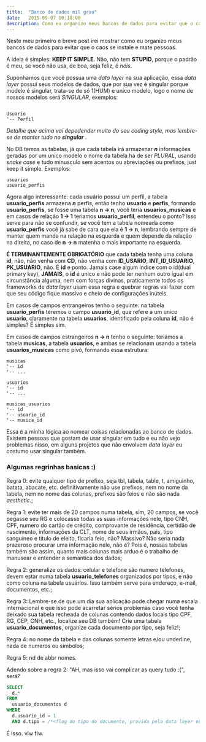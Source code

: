 ```yaml
---
title:  "Banco de dados mil grau"
date:   2015-09-07 10:18:00
description: Como eu organizo meus bancos de dados para evitar que o caos se instale
---
```


Neste meu primeiro e breve post irei mostrar como eu organizo meus bancos de dados para evitar que o caos se instale e mate pessoas.

A ideia é simples: __KEEP IT SIMPLE__. Não, não tem __STUPID__, porque o padrão é meu, se você não usa, de boa, seja feliz, é _nóis_.

Suponhamos que você possua uma _data layer_ na sua aplicação, essa _data layer_ possui seus modelos de dados, que por sua vez é singular porque modelo é singular, trata-se de só 1(HUM) e unico modelo, logo o nome de nossos modelos será _SINGULAR_, exemplos:


```

Usuario
'-- Perfil

```

_Detalhe que acima vai depedender muito do seu coding style, mas lembre-se de manter tudo no_ ___singular___ _._


No DB temos as tabelas, já que cada tabela irá armazenar ___n___ informações geradas por um unico modelo o nome da tabela há de ser _PLURAL_, usando _snake case_ e tudo minusculo sem acentos ou abreviações ou prefixos, just keep it simple. Exemplos:

```
usuarios
usuario_perfis
```

Agora algo interessante: cada usuário possui um perfil, a tabela __usuario_perfis__ armazena ___n___ perfis, então tenho __usuario__ e __perfis__, formando __usuario_perfis__, se fosse uma tabela __n → n__, você teria __usuarios_musicas__ e em casos de relação __1 → 1__ teriamos __usuario_perfil__, entendeu o ponto? Isso serve para não se confundir, se você tem a tabela nomeada como __usuario_perfis__ você já sabe de cara que ela é __1 → n__, lembrando sempre de manter quem manda na relação na esquerda e quem depende da relação na direita, no caso de __n → n__ matenha o mais importante na esquerda.

__É TERMINANTEMENTE OBRIGATÓRIO__ que cada tabela tenha uma coluna __id__, não, não venha com __CD__, não venha com **ID_USARIO**, **INT\_ID\_USUARIO**, **PK_USUARIO**, não. É __id__ e ponto. Jamais case algum indice com o id(dual primary key), __JAMAIS__, o __id__ é unico e não pode ter nenhum outro igual em circunstância alguma, nem com forças divinas, praticamente todos os frameworks de _data layer_ usam essa regra e quebrar regras vai fazer com que seu código fique massivo e cheio de configurações inúteis.

Em casos de campos entrangeiros tenho o seguinte: na tabela __usuario\_perfis__ teremos o campo __usuario\_id__, que refere a um unico __usuario__, claramente na tabela __usuarios__, identificado pela coluna __id__, não é simples? É simples sim.

Em casos de campos estrangeiros __n → n__ tenho o seguinte: teriámos a tabela __musicas__, a tabela __usuarios__, e ambas se relacionam usando a tabela __usuarios\_musicas__ como pivô, formando essa estrutura:

```
musicas
'-- id
'-- ...

usuarios
'-- id
'-- ...

musicas_usuarios
'-- id
'-- usuario_id
'-- musica_id
```

Essa é a minha lógica ao nomear coisas relacionadas ao banco de dados. Existem pessoas que gostam de usar singular em tudo e eu não vejo problemas nisso, em alguns projetos que não envolvem _data layer_ eu costumo usar singular também.

### Algumas regrinhas basicas :)


Regra 0: evite qualquer tipo de prefixo, seja tbl, tabela, table, t, amiguinho, batata, abacate, etc. definitivamente não use prefixos, nem no nome da tabela, nem no nome das colunas, prefixos são feios e não são nada _aesthetic_.;

Regra 1: evite ter mais de 20 campos numa tabela, sim, 20 campos, se você pegasse seu RG e colocasse todas as suas informações nele, tipo CNH, CPF, numero do cartão de crédito, comprovante de residência, certidão de nascimento, informações da CLT, nome de seus irmãos, pais, tipo sanguíneo e titulo de eleito, ficaria feio, não? Massivo? Não seria nada prazeroso procurar uma informação nele, não é? Pois é, nossas tabelas também são assim, quanto mais colunas mais arduo é o trabalho de manusear e entender a semantica dos dados;

Regra 2: generalize os dados: celular e telefone são numero telefones, devem estar numa tabela __usuario_telefones__ organizados por tipos, e não como coluna na tabela usuários. Isso também serve para endereço, e-mail, documentos, etc.;

Regra 3: Lembre-se de que um dia sua aplicação pode chegar numa escala internacional e que isso pode acarretar sérios problemas caso você tenha deixado sua tabela recheada de colunas contendo dados locais tipo CPF, RG, CEP, CNH, etc., localize seu DB também! Crie uma tabela __usuario\_documentos__, organize cada documento por tipo, seja feliz!;

Regra 4: no nome da tabela e das colunas somente letras e/ou underline, nada de numeros ou simbolos;

Regra 5: nd de abbr nomes.


Adendo sobre a regra 2: "AH, mas isso vai complicar as query tudo :(", será?

```sql
SELECT
  d.*
FROM 
  usuario_documentos d 
WHERE 
  d.usuario_id = 1 
  AND d.tipo = /*<flag do tipo do documento, provida pela data layer ou um enum no db>*/;
```


É isso. vlw flw.